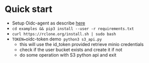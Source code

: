 # Quick start

- Setup Oidc-agent as describe [here](Oidc.md)
- `cd examples && pip3 install --user -r requirements.txt`
- `curl https://rclone.org/install.sh | sudo bash`
- `TOKEN=`oidc-token demo` python3 s3_api.py`
    - this will use the id_token provided retrieve minio credentials
    - check if the user bucket exists and create it if not
    - do some operation with S3 python api and exit
